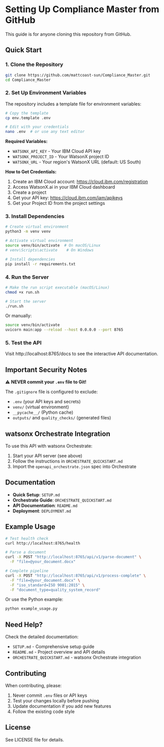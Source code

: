 # Setting Up Compliance Master from GitHub

This guide is for anyone cloning this repository from GitHub.

## Quick Start

### 1. Clone the Repository

```bash
git clone https://github.com/mattcoast-sun/Compliance_Master.git
cd Compliance_Master
```

### 2. Set Up Environment Variables

The repository includes a template file for environment variables:

```bash
# Copy the template
cp env.template .env

# Edit with your credentials
nano .env  # or use any text editor
```

**Required Variables:**
- `WATSONX_API_KEY` - Your IBM Cloud API key
- `WATSONX_PROJECT_ID` - Your WatsonX project ID
- `WATSONX_URL` - Your region's WatsonX URL (default: US South)

**How to Get Credentials:**
1. Create an IBM Cloud account: https://cloud.ibm.com/registration
2. Access WatsonX.ai in your IBM Cloud dashboard
3. Create a project
4. Get your API key: https://cloud.ibm.com/iam/apikeys
5. Get your Project ID from the project settings

### 3. Install Dependencies

```bash
# Create virtual environment
python3 -m venv venv

# Activate virtual environment
source venv/bin/activate  # On macOS/Linux
# venv\Scripts\activate    # On Windows

# Install dependencies
pip install -r requirements.txt
```

### 4. Run the Server

```bash
# Make the run script executable (macOS/Linux)
chmod +x run.sh

# Start the server
./run.sh
```

Or manually:
```bash
source venv/bin/activate
uvicorn main:app --reload --host 0.0.0.0 --port 8765
```

### 5. Test the API

Visit http://localhost:8765/docs to see the interactive API documentation.

## Important Security Notes

⚠️ **NEVER commit your `.env` file to Git!**

The `.gitignore` file is configured to exclude:
- `.env` (your API keys and secrets)
- `venv/` (virtual environment)
- `__pycache__/` (Python cache)
- `outputs/` and `quality_checks/` (generated files)

## watsonx Orchestrate Integration

To use this API with watsonx Orchestrate:

1. Start your API server (see above)
2. Follow the instructions in `ORCHESTRATE_QUICKSTART.md`
3. Import the `openapi_orchestrate.json` spec into Orchestrate

## Documentation

- **Quick Setup**: `SETUP.md`
- **Orchestrate Guide**: `ORCHESTRATE_QUICKSTART.md`
- **API Documentation**: `README.md`
- **Deployment**: `DEPLOYMENT.md`

## Example Usage

```bash
# Test health check
curl http://localhost:8765/health

# Parse a document
curl -X POST "http://localhost:8765/api/v1/parse-document" \
  -F "file=@your_document.docx"

# Complete pipeline
curl -X POST "http://localhost:8765/api/v1/process-complete" \
  -F "file=@your_document.docx" \
  -F "iso_standard=ISO 9001:2015" \
  -F "document_type=quality_system_record"
```

Or use the Python example:
```bash
python example_usage.py
```

## Need Help?

Check the detailed documentation:
- `SETUP.md` - Comprehensive setup guide
- `README.md` - Project overview and API details
- `ORCHESTRATE_QUICKSTART.md` - watsonx Orchestrate integration

## Contributing

When contributing, please:
1. Never commit `.env` files or API keys
2. Test your changes locally before pushing
3. Update documentation if you add new features
4. Follow the existing code style

## License

See LICENSE file for details.

